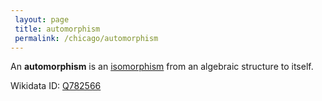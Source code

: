 ```yaml
---
 layout: page
 title: automorphism
 permalink: /chicago/automorphism
---
```

An **automorphism** is an [isomorphism](https://mathgloss.github.io/MathGloss/chicago/isomorphism) from an algebraic structure to itself.

Wikidata ID: [Q782566](https://www.wikidata.org/wiki/Q782566)